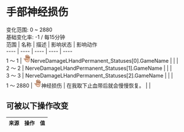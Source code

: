 # 手部神经损伤  
变化范围: 0 ~ 2880  
基础变化率: -1 / 每15分钟  
范围  |  名称  |  描述  |  影响状态  |  影响动作  
----  |  ----  |  ----  |  ----  |  ----  
1 ～ 1  |  <img decoding="async" src="Sprite/Hand.png" style="width:20px;">NerveDamageLHandPermanent_Statuses[0].GameName  |    |    |    
2 ～ 2  |  NerveDamageLHandPermanent_Statuses[1].GameName  |    |    |    
3 ～ 3  |  NerveDamageLHandPermanent_Statuses[2].GameName  |    |    |    
1 ～ 2880  |  <img decoding="async" src="Sprite/Hand.png" style="width:20px;">神经损伤  |  在我取下止血带后就会慢慢恢复。  |    |    
## 可被以下操作改变  
来源  |  操作  |  值  
----  |  ----  |  ----  
